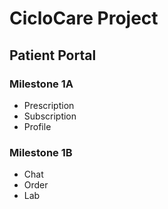 # CicloCare Project 
## Patient Portal
### Milestone 1A
* Prescription 
* Subscription 
* Profile 

### Milestone 1B
- Chat 
- Order 
- Lab
